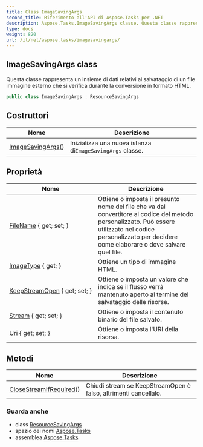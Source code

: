 ```yaml
---
title: Class ImageSavingArgs
second_title: Riferimento all'API di Aspose.Tasks per .NET
description: Aspose.Tasks.ImageSavingArgs classe. Questa classe rappresenta un insieme di dati relativi al salvataggio di un file immagine esterno che si verifica durante la conversione in formato HTML.
type: docs
weight: 820
url: /it/net/aspose.tasks/imagesavingargs/
---
```

## ImageSavingArgs class

Questa classe rappresenta un insieme di dati relativi al salvataggio di un file immagine esterno che si verifica durante la conversione in formato HTML.

```csharp
public class ImageSavingArgs : ResourceSavingArgs
```

## Costruttori

| Nome | Descrizione |
| --- | --- |
| [ImageSavingArgs](imagesavingargs/)() | Inizializza una nuova istanza di`ImageSavingArgs` classe. |

## Proprietà

| Nome | Descrizione |
| --- | --- |
| [FileName](../../aspose.tasks/resourcesavingargs/filename/) { get; set; } | Ottiene o imposta il presunto nome del file che va dal convertitore al codice del metodo personalizzato. Può essere utilizzato nel codice personalizzato per decidere come elaborare o dove salvare quel file. |
| [ImageType](../../aspose.tasks/imagesavingargs/imagetype/) { get; } | Ottiene un tipo di immagine HTML. |
| [KeepStreamOpen](../../aspose.tasks/resourcesavingargs/keepstreamopen/) { get; set; } | Ottiene o imposta un valore che indica se il flusso verrà mantenuto aperto al termine del salvataggio delle risorse. |
| [Stream](../../aspose.tasks/resourcesavingargs/stream/) { get; set; } | Ottiene o imposta il contenuto binario del file salvato. |
| [Uri](../../aspose.tasks/resourcesavingargs/uri/) { get; set; } | Ottiene o imposta l'URI della risorsa. |

## Metodi

| Nome | Descrizione |
| --- | --- |
| [CloseStreamIfRequired](../../aspose.tasks/resourcesavingargs/closestreamifrequired/)() | Chiudi stream se KeepStreamOpen è falso, altrimenti cancellalo. |

### Guarda anche

* class [ResourceSavingArgs](../resourcesavingargs/)
* spazio dei nomi [Aspose.Tasks](../../aspose.tasks/)
* assemblea [Aspose.Tasks](../../)



